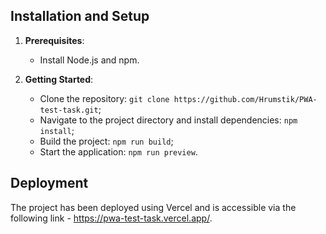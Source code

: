 ## Installation and Setup
1. **Prerequisites**:
   - Install Node.js and npm.

2. **Getting Started**:
   - Clone the repository: `git clone https://github.com/Hrumstik/PWA-test-task.git`;
   - Navigate to the project directory and install dependencies: `npm install`;
   - Build the project: `npm run build`;
   - Start the application: `npm run preview`.

## Deployment
The project has been deployed using Vercel and is accessible via the following link - https://pwa-test-task.vercel.app/.
